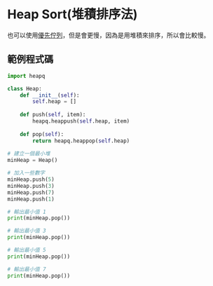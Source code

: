# Heap Sort(堆積排序法)

也可以使用[優先佇列](../05-佇列queue/)，但是會更慢，因為是用堆積來排序，所以會比較慢。

## 範例程式碼
```python
import heapq

class Heap:
    def __init__(self):
        self.heap = []
    
    def push(self, item):
        heapq.heappush(self.heap, item)
        
    def pop(self):
        return heapq.heappop(self.heap)
    
# 建立一個最小堆    
minHeap = Heap()

# 加入一些數字
minHeap.push(5) 
minHeap.push(3)
minHeap.push(7) 
minHeap.push(1)

# 輸出最小值 1
print(minHeap.pop()) 

# 輸出最小值 3
print(minHeap.pop())

# 輸出最小值 5
print(minHeap.pop()) 

# 輸出最小值 7
print(minHeap.pop())
```